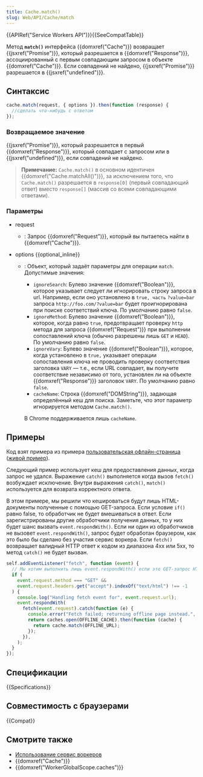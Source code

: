 ```yaml
---
title: Cache.match()
slug: Web/API/Cache/match
---
```


{{APIRef("Service Workers API")}}{{SeeCompatTable}}

Метод **`match()`** интерфейса {{domxref("Cache")}} возвращает {{jsxref("Promise")}}, который разрешается в {{domxref("Response")}}, ассоциированный с первым совпадающим запросом в объекте {{domxref("Cache")}}. Если совпадений не найдено, {{jsxref("Promise")}} разрешается в {{jsxref("undefined")}}.

## Синтаксис

```js
cache.match(request, { options }).then(function (response) {
  //сделать что-нибудь с ответом
});
```

### Возвращаемое значение

{{jsxref("Promise")}}, который разрешается в первый {{domxref("Response")}}, который совпадает с запросом или в {{jsxref("undefined")}}, если совпадений не найдено.

> **Примечание:** `Cache.match()` в основном идентичен {{domxref("Cache.matchAll()")}}, за исключением того, что `Cache.match()` разрешается в `response[0]` (первый совпадающий ответ) вместо `response[]` (массив со всеми совпадающими ответами).

### Параметры

- request
  - : Запрос {{domxref("Request")}}, который вы пытаетесь найти в {{domxref("Cache")}}.
- options {{optional_inline}}

  - : Объект, который задаёт параметры для операции `match`. Допустимые значения:

    - `ignoreSearch`: Булево значение {{domxref("Boolean")}}, которое указывает следует ли игнорировать строку запроса в url. Например, если оно установлено в `true, часть` `?value=bar` запроса `http://foo.com/?value=bar` будет проигнорирована при поиске соответствий ключа. По умолчанию равно `false`.
    - `ignoreMethod`: Булево значение {{domxref("Boolean")}}, которое, когда равно `true`, предотвращает проверку `http` метода для запроса {{domxref("Request")}} при выполнении сопоставлений ключа (обычно разрешены лишь `GET` и `HEAD`). По умолчанию равно `false`.
    - `ignoreVary`: Булево значение {{domxref("Boolean")}}, которое, когда установлено в `true,` указывает операции сопоставления ключа не проводить проверку соответствия заголовка `VARY` — т.е., если URL совпадает, вы получите соответствие независимо от того, установлен ли на объекте {{domxref("Response")}} заголовок `VARY`. По умолчанию равно `false`.
    - `cacheName`: Строка {{domxref("DOMString")}}, задающая определённый кеш для поиска. Заметьте, что этот параметр игнорируется методом `Cache.match()`.

    В Chrome поддерживается лишь `cacheName`.

## Примеры

Код взят примера из примера [пользовательская офлайн-страница](https://github.com/GoogleChrome/samples/blob/gh-pages/service-worker/custom-offline-page/service-worker.js) ([живой пример](https://googlechrome.github.io/samples/service-worker/custom-offline-page/index.html)).

Следующий пример использует кеш для предоставления данных, когда запрос не удался. Выражение `catch()` выполняется когда вызов `fetch()` возбуждает исключение. Внутри выражения `catch()`, `match()` используется для возврата корректного ответа.

В этом примере, мы решили что кешироваться будут лишь HTML-документы полученные с помощью GET-запроса. Если условие `if()` равно false, то обработчик не будет вмешиваться в ответ. Если зарегистрированы другие обработчики получения данных, то у них будет шанс вызвать `event.respondWith()`. Если ни один из обработчиков не вызовет `event.respondWith()`, запрос будет обработан браузером, как это было бы сделано без участия сервис воркера. Если `fetch()` возвращает валидный HTTP ответ к кодом из диапазона 4xx или 5xx, то метод `catch()` не будет вызван.

```js
self.addEventListener("fetch", function (event) {
  // Мы хотим выполнить лишь event.respondWith() если это GET-запрос HTML-документа.
  if (
    event.request.method === "GET" &&
    event.request.headers.get("accept").indexOf("text/html") !== -1
  ) {
    console.log("Handling fetch event for", event.request.url);
    event.respondWith(
      fetch(event.request).catch(function (e) {
        console.error("Fetch failed; returning offline page instead.", e);
        return caches.open(OFFLINE_CACHE).then(function (cache) {
          return cache.match(OFFLINE_URL);
        });
      }),
    );
  }
});
```

## Спецификации

{{Specifications}}

## Совместимость с браузерами

{{Compat}}

## Смотрите также

- [Использование сервис воркеров](/ru/docs/Web/API/ServiceWorker_API/Using_Service_Workers)
- {{domxref("Cache")}}
- {{domxref("WorkerGlobalScope.caches")}}

